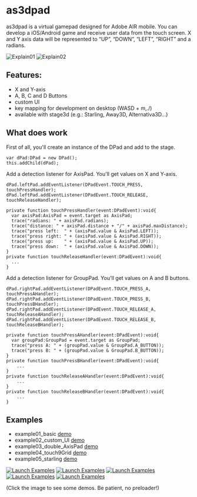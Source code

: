 as3dpad
=======
as3dpad is a virtual gamepad designed for Adobe AIR mobile. You can develop a iOS/Android game and receive user data from the touch screen. X and Y axis data will be represented to “UP”, “DOWN”, “LEFT”, “RIGHT” and a radians.

![Explain01](https://sites.google.com/site/ducklegflash/as3dpad/explain01.jpg?attredirects=0)
![Explain02](https://sites.google.com/site/ducklegflash/as3dpad/explain02.jpg?attredirects=0)


## Features:

- X and Y-axis
- A, B, C and D Buttons
- custom UI
- key mapping for development on desktop (WASD + m,./)
- available with stage3d (e.g.: Starling, Away3D, Alternativa3D...)

## What does work


First of all, you'll create an instance of the DPad and add to the stage.
```as3
var dPad:DPad = new DPad();
this.addChild(dPad);
````

Add a detection listener for AxisPad. You'll get values on X and Y-axis.
```as3
dPad.leftPad.addEventListener(DPadEvent.TOUCH_PRESS, touchPressHandler);
dPad.leftPad.addEventListener(DPadEvent.TOUCH_RELEASE, touchReleaseHandler);

private function touchPressHandler(event:DPadEvent):void{
  var axisPad:AxisPad = event.target as AxisPad;
  trace("radians: " + axisPad.radians);
  trace("distance: " + axisPad.distance + "/" + axisPad.maxDistance);
  trace("press left:  " + (axisPad.value & AxisPad.LEFT));
  trace("press right: " + (axisPad.value & AxisPad.RIGHT));
  trace("press up:    " + (axisPad.value & AxisPad.UP));
  trace("press down:  " + (axisPad.value & AxisPad.DOWN));
}
private function touchReleaseHandler(event:DPadEvent):void{
  ...
}
````

Add a detection listener for GroupPad. You'll get values on A and B buttons.
```as3
dPad.rightPad.addEventListener(DPadEvent.TOUCH_PRESS_A, touchPressAHandler);
dPad.rightPad.addEventListener(DPadEvent.TOUCH_PRESS_B, touchPressBHandler);
dPad.rightPad.addEventListener(DPadEvent.TOUCH_RELEASE_A, touchReleaseAHandler);
dPad.rightPad.addEventListener(DPadEvent.TOUCH_RELEASE_B, touchReleaseBHandler);

private function touchPressAHandler(event:DPadEvent):void{
  var groupPad:GroupPad = event.target as GroupPad;
  trace("press A: " + (groupPad.value & GroupPad.A_BUTTON));
  trace("press B: " + (groupPad.value & GroupPad.B_BUTTON));
}
private function touchPressBHandler(event:DPadEvent):void{
	...
}
private function touchReleaseAHandler(event:DPadEvent):void{
	...
}
private function touchReleaseBHandler(event:DPadEvent):void{
	...
}
````

## Examples

- example01_basic [demo](https://sites.google.com/site/ducklegflash/as3dpad/example01_basic)
- example02_custom_UI [demo](https://sites.google.com/site/ducklegflash/as3dpad/example02_custom_ui)
- example03_double_AxisPad [demo](https://sites.google.com/site/ducklegflash/as3dpad/example03_double_axispad)
- example04_touch9Grid [demo](https://sites.google.com/site/ducklegflash/as3dpad/example04_touch9grid)
- example05_starling [demo](https://sites.google.com/site/ducklegflash/as3dpad/example05_starling)

[![Launch Examples](https://sites.google.com/site/ducklegflash/as3dpad/ex01.jpg?attredirects=0)](https://sites.google.com/site/ducklegflash/as3dpad/example01_basic)
[![Launch Examples](https://sites.google.com/site/ducklegflash/as3dpad/ex02.jpg?attredirects=0)](https://sites.google.com/site/ducklegflash/as3dpad/example02_custom_ui)
[![Launch Examples](https://sites.google.com/site/ducklegflash/as3dpad/ex03.jpg?attredirects=0)](https://sites.google.com/site/ducklegflash/as3dpad/example03_double_axispad)
[![Launch Examples](https://sites.google.com/site/ducklegflash/as3dpad/ex04.jpg?attredirects=0)](https://sites.google.com/site/ducklegflash/as3dpad/example04_touch9grid)
[![Launch Examples](https://sites.google.com/site/ducklegflash/as3dpad/ex05.jpg?attredirects=0)](https://sites.google.com/site/ducklegflash/as3dpad/example05_starling)

(Click the image to see some demos. Be patient, no preloader!)